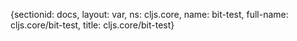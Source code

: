 {sectionid: docs, layout: var, ns: cljs.core, name: bit-test, full-name: cljs.core/bit-test,
  title: cljs.core/bit-test}
